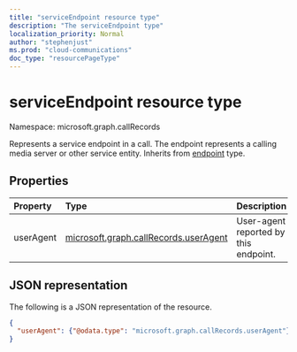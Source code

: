 ```yaml
---
title: "serviceEndpoint resource type"
description: "The serviceEndpoint type"
localization_priority: Normal
author: "stephenjust"
ms.prod: "cloud-communications"
doc_type: "resourcePageType"
---
```


# serviceEndpoint resource type

Namespace: microsoft.graph.callRecords

Represents a service endpoint in a call. The endpoint represents a
calling media server or other service entity. Inherits from [endpoint](callrecords-endpoint.md) type.

## Properties

| Property     | Type        | Description |
|:-------------|:------------|:------------|
|userAgent|[microsoft.graph.callRecords.userAgent](callrecords-useragent.md)|User-agent reported by this endpoint.|

## JSON representation

The following is a JSON representation of the resource.

<!-- {
  "blockType": "resource",
  "optionalProperties": [

  ],
  "@odata.type": "microsoft.graph.callRecords.serviceEndpoint",
  "baseType": "microsoft.graph.callRecords.endpoint"
}-->

```json
{
  "userAgent": {"@odata.type": "microsoft.graph.callRecords.userAgent"}
}
```

<!-- uuid: 16cd6b66-4b1a-43a1-adaf-3a886856ed98
2019-02-04 14:57:30 UTC -->
<!-- {
  "type": "#page.annotation",
  "description": "serviceEndpoint resource",
  "keywords": "",
  "section": "documentation",
  "tocPath": ""
}-->